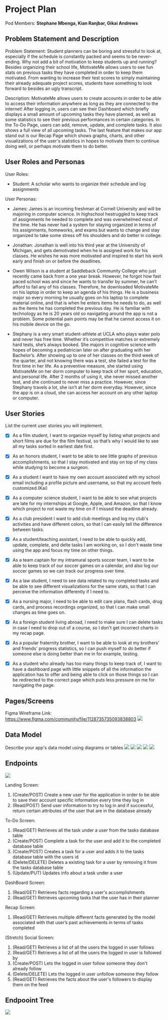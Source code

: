 # Project Plan

Pod Members: **Stephane Mbenga, Kian Ranjbar, Gikai Andrews**

## Problem Statement and Description

Problem Statement: Student planners can be boring and stressful to look at, especially if the schedule is constantly packed and seems to be never-ending. Why not add a bit of motivation to keep students up and running? Besides organizing their school life, MotivateMe allows users to see fun stats on previous tasks they have completed in order to keep them motivated. From wanting to increase their test scores to simply maintaining their already adequate project scores, students have something to look forward to besides an ugly transcript.

Description: MotivateMe allows users to create accounts in order to be able to access their information anywhere as long as they are connected to the internet! After logging in, users can see their Dashboard which briefly displays a small amount of upcoming tasks they have planned, as well as some statistics to see their previous performances in certain categories. In the To-Do Page, users can add, remove, update, and complete tasks. It also shows a full view of all upcoming tasks. The last feature that makes our app stand out is our Recap Page which shows graphs, charts, and other visualizations of the user's statistics in hopes to motivate them to continue doing well, or perhaps motivate them to do better.

## User Roles and Personas

User Roles:
* Student: A scholar who wants to organize their schedule and log assignments

User Personas:

* James: James is an incoming freshman at Cornell University and will be majoring in computer science. In highschool hestruggled to keep track of assignments he needed to complete and was overwhelmed most of the time. He has never had a system for staying organized in terms of his assignments, homeworks, and exams but wants to change and stay organized to take some stress off his shoulders and do better in college. 
   
* Jonathan: Jonathan is well into his third year at the University of Michigan, and gets demotivated when he is assigned work for his classes. He wishes he was more motivated and inspired to start his work early and finish on or before the deadlines.

* Owen Wilson is a student at Saddleback Community College who just recently came back from a one year break. However, he forgot how fast paced school was and since he wants to transfer by summer, he can’t afford to fail any of his classes. Therefore, he downloaded MotivateMe on his laptop in order to keep an agenda of his things. He is a business major so every morning he usually goes on his laptop to complete material online, and that is when he enters items he needs to do, as well as the items he has completed the previous day. He is familiar with technology as he is 20 years old so navigating around the app is not a problem. Some potential pain points may be that he cannot access it on his mobile device on the go.

* Stephany is a very smart student-athlete at UCLA who plays water polo and never has free time. Whether it’s competitive matches or extremely hard tests, she’s always booked. She majors in cognitive science with hopes of becoming a pediatrician later on after graduating with her Bachelor’s. After showing up to one of her classes on the third week of the quarter, and not knowing there was a test, she failed a test for the first time in her life. As a preventive measure, she started using MotivateMe on her dorm computer to keep track of her sport, education, and personal life. After 2 months of using it, she never missed another test, and she continued to never miss a practice. However, since Stephany travels a lot, she isn’t at her dorm everyday. However, since the app is on a cloud, she can access her account on any other laptop or computer.


## User Stories

List the current user stories you will implement.

- [x] As a film student, I want to organize myself by listing what projects and short films are due for the film festival, so that’s why I would like to see all my tasks sorted in earliest date first.

- [x] As an honors student, I want to be able to see little graphs of previous accomplishments, so that I stay motivated and stay on top of my class while studying to become a surgeon.

- [x] As a student I want to have my own account associated with my school email including a profile picture and username, so that my account feels customized.(Kai)

- [x] As a computer science student, I want to be able to see what projects are late for my internships at Google, Apple, and Amazon, so that I know which project to not waste my time on if I missed the deadline already.

- [x] As a club president I want to add club meetings and log my club's activities and have different colors, so that I can easily tell the difference between tasks.

- [x] As a student/teaching assistant, I need to be able to quickly add, update, complete, and delte tasks I am working on, so I don't waste time using the app and focus my time on other things.

- [x] As a team captain for my intramural sports soccer team, I want to be able to keep track of our soccer games on a calendar, and also log our soccer games so we can track our progress over time.


- [x] As a law student, I need to see data related to my completed tasks and be able to see different visualizations for the same stats, so that I can perceive the information differently if I need to.

- [x] As a nursing major, I need to be able to edit care plans, flash cards, drug cards, and process recordings organized, so that I can make small changes as time goes on.

- [x] As a foreign student living abroad, I need to make sure I can delete tasks in case I need to drop out of a course, so I don't get incorrect charts in my recap page.

- [x] As a popular fraternity brother, I want to be able to look at my brothers' and friends' progress statistics, so I can push myself to do better if someone else is doing better than me in for example, testing.

- [x] As a student who already has too many things to keep track of, I want to have a dashboard page with little snippets of all the information the application has to offer and being able to click on those things so I can be redirected to the correct page which puts less pressure on me for navigating the page.


## Pages/Screens

Figma Wireframe Link: https://www.figma.com/community/file/1128735735093838803
![](https://media3.giphy.com/media/oYhDoGyv1Uelfvl1Ll/giphy.gif?cid=790b7611f7f5ba2a8f35e3fdc9fffa60ec8f2d5ba4a72e26&rid=giphy.gif&ct=g)

## Data Model

Describe your app's data model using diagrams or tables
![](https://i.imgur.com/lydhAYG.png)
![](https://i.imgur.com/fsu4xPm.png)
![](https://i.imgur.com/joEi2qJ.png)
![](https://i.imgur.com/xk73yO4.png)
![](https://i.imgur.com/wjyOAtT.png)

## Endpoints
![](https://i.imgur.com/BFCQJvh.png)

Landing Screen:
1. (Create/POST) Create a new user for the application in order to be able to save their account specific information every time they log in
2. (Read/POST) Send user information to try to log in and if successful, return certain attributes of the user that are in the database already

To-Do Screen:
1. (Read/GET) Retrieves all the task under a user from the tasks database table
2. (Create/POST) Complete a task for the user and add it to the completed database table
3. (Create/POST) Creates a task for a user and adds it to the tasks database table with the users id
4. (Delete/DELETE) Deletes a existing task for a user by removing it from the tasks database table 
5. (Update/PUT) Updates info about a task under a user

DashBoard Screen:
1. (Read/GET) Retrieves facts regarding a user's accomplishments
2. (Read/GET) Retrieves upcoming tasks that the user has in their planner

Recap Screen:
1. (Read/GET) Retrieves multiple different facts generated by the model associated with that user’s past achievements in terms of tasks completed

(Stretch) Social Screen:
1. (Read/GET) Retrieves a list of all the users the logged in user follows
2. (Read/GET) Retrieves a list of all the users the logged in user is followed by
3. (Create/POST) Lets the logged in user follow someone they don't already follow
4. (Delete/DELETE) Lets the logged in user unfollow someone they follow
5. (Read/GET) Retrieves the facts about the user's followers to display them on the feed

## Endpooint Tree
![](https://i.imgur.com/wMhd3GI.png)
